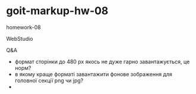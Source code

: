 # goit-markup-hw-08

homework-08

WebStudio

Q&A

- формат сторінки до 480 px якось не дуже гарно завантажується, це норм?
- в якому краще форматі завантажити фонове зображення для головної секції png чи jpg?
-
